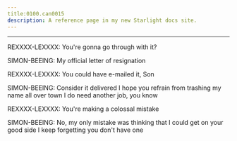 ```yaml
---
title:0100.can0015
description: A reference page in my new Starlight docs site.
---
```

----- 
REXXXX-LEXXXX: You're gonna go through with it? 
 
SIMON-BEEING: My official letter of resignation
 
REXXXX-LEXXXX: You could have e-mailed it, Son
 
SIMON-BEEING: Consider it delivered
 I hope you refrain from trashing my name all 
over town
 I do need another job, you know
 
REXXXX-LEXXXX: You're making a colossal mistake
 
SIMON-BEEING: No, my only mistake was thinking that I could get on your good side
 I 
keep forgetting you don't have one
 

